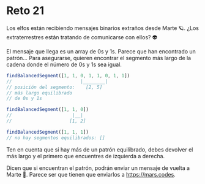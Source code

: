 # Reto 21

Los elfos están recibiendo mensajes binarios extraños desde Marte 🪐. ¿Los extraterrestres están tratando de comunicarse con ellos? 👽

El mensaje que llega es un array de 0s y 1s. Parece que han encontrado un patrón… Para asegurarse, quieren encontrar el segmento más largo de la cadena donde el número de 0s y 1s sea igual.

```javascript
findBalancedSegment([1, 1, 0, 1, 1, 0, 1, 1])
//                         |________|
// posición del segmento:    [2, 5]
// más largo equilibrado
// de 0s y 1s

findBalancedSegment([1, 1, 0])
//                      |__|
//                     [1, 2]

findBalancedSegment([1, 1, 1])
// no hay segmentos equilibrados: []
```

Ten en cuenta que si hay más de un patrón equilibrado, debes devolver el más largo y el primero que encuentres de izquierda a derecha.

Dicen que si encuentran el patrón, podrán enviar un mensaje de vuelta a Marte 🚀. Parece ser que tienen que enviarlos a https://mars.codes.